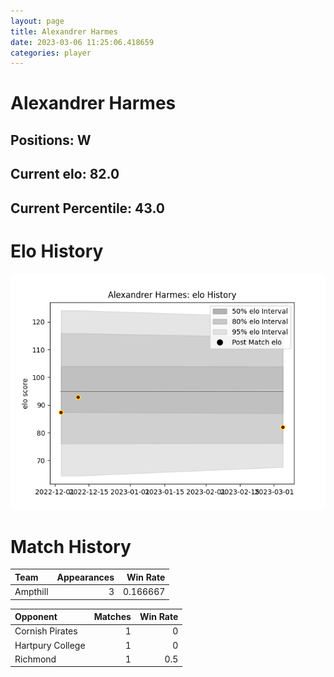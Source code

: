 ```yaml
---  
layout: page  
title: Alexandrer Harmes  
date: 2023-03-06 11:25:06.418659  
categories: player  
---
```

# Alexandrer Harmes

## Positions: W

## Current elo: 82.0

## Current Percentile: 43.0

# Elo History


![elo history](history_AlexandrerHarmes.png)
# Match History


| Team     |   Appearances |   Win Rate |
|:---------|--------------:|-----------:|
| Ampthill |             3 |   0.166667 |

| Opponent         |   Matches |   Win Rate |
|:-----------------|----------:|-----------:|
| Cornish Pirates  |         1 |        0   |
| Hartpury College |         1 |        0   |
| Richmond         |         1 |        0.5 |